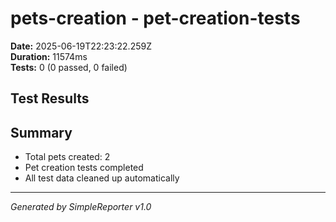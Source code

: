 # pets-creation - pet-creation-tests

**Date:** 2025-06-19T22:23:22.259Z  
**Duration:** 11574ms  
**Tests:** 0 (0 passed, 0 failed)

## Test Results



## Summary

- Total pets created: 2
- Pet creation tests completed
- All test data cleaned up automatically

---
*Generated by SimpleReporter v1.0*
